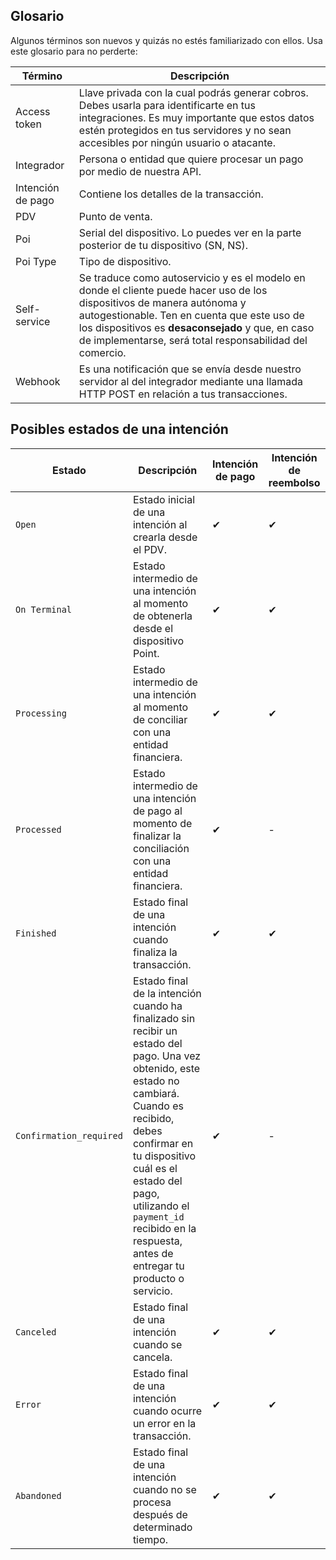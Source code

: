## Glosario

Algunos términos son nuevos y quizás no estés familiarizado con ellos. Usa este glosario para no perderte:

| Término | Descripción |
| --- | --- |
| Access token | Llave privada con la cual podrás generar cobros. Debes usarla para identificarte en tus integraciones. Es muy importante que estos datos estén protegidos en tus servidores y no sean accesibles por ningún usuario o atacante. |
| Integrador | Persona o entidad que quiere procesar un pago por medio de nuestra API.|
| Intención de pago | Contiene los detalles de la transacción.|
| PDV | Punto de venta.|
| Poi | Serial del dispositivo. Lo puedes ver en la parte posterior de tu dispositivo (SN, NS). |
| Poi Type | Tipo de dispositivo. |
| Self-service | Se traduce como autoservicio y es el modelo en donde el cliente puede hacer uso de los dispositivos de manera autónoma  y autogestionable. Ten en cuenta que este uso de los dispositivos es **desaconsejado** y que, en caso de implementarse, será total responsabilidad del comercio. |
| Webhook | Es una notificación que se envía desde nuestro servidor al del integrador mediante una llamada HTTP POST en relación a tus transacciones. |

## Posibles estados de una intención

| Estado | Descripción | Intención de pago | Intención de reembolso
|---|---|---|---|
| `Open` | Estado inicial de una intención al crearla desde el PDV. | ✔ | ✔ |
| `On Terminal` | Estado intermedio de una intención al momento de obtenerla desde el dispositivo Point. | ✔ | ✔ |
| `Processing` | Estado intermedio de una intención al momento de conciliar con una entidad financiera. | ✔ | ✔ |
| `Processed` | Estado intermedio de una intención de pago al momento de finalizar la conciliación con una entidad financiera. | ✔ | - |
| `Finished` | Estado final de una intención cuando finaliza la transacción. | ✔ | ✔ |
| `Confirmation_required` | Estado final de la intención cuando ha finalizado sin recibir un estado del pago. Una vez obtenido, este estado no cambiará. Cuando es recibido, debes confirmar en tu dispositivo cuál es el estado del pago, utilizando el `payment_id` recibido en la respuesta, antes de entregar tu producto o servicio. | ✔ | - |
| `Canceled` | Estado final de una intención cuando se cancela. | ✔ | ✔ |
| `Error` | Estado final de una intención cuando ocurre un error en la transacción. | ✔ | ✔ |
| `Abandoned` | Estado final de una intención cuando no se procesa después de determinado tiempo. | ✔ | ✔ |



